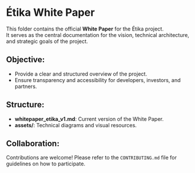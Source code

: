 # Étika White Paper

This folder contains the official **White Paper** for the Étika project.  
It serves as the central documentation for the vision, technical architecture, and strategic goals of the project.

## Objective:
- Provide a clear and structured overview of the project.
- Ensure transparency and accessibility for developers, investors, and partners.

## Structure:
- **whitepaper_etika_v1.md**: Current version of the White Paper.
- **assets/**: Technical diagrams and visual resources.

## Collaboration:
Contributions are welcome! Please refer to the `CONTRIBUTING.md` file for guidelines on how to participate.
